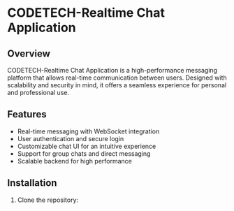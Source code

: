 # CODETECH-Realtime Chat Application

## Overview
CODETECH-Realtime Chat Application is a high-performance messaging platform that allows real-time communication between users. Designed with scalability and security in mind, it offers a seamless experience for personal and professional use.

## Features
- Real-time messaging with WebSocket integration
- User authentication and secure login
- Customizable chat UI for an intuitive experience
- Support for group chats and direct messaging
- Scalable backend for high performance

## Installation
1. Clone the repository:
